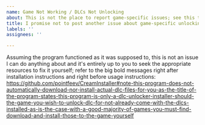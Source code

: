 ```yaml
---
name: Game Not Working / DLCs Not Unlocking
about: This is not the place to report game-specific issues; see this template's content.
title: I promise not to post another issue about game-specific unlocking issues.
labels: ''
assignees: ''

---
```


Assuming the program functioned as it was supposed to, this is not an issue I can do anything about and it's entirely up to you to seek the appropriate resources to fix it yourself; refer to the big bold messages right after installation instructions and right before usage instructions: https://github.com/pointfeev/CreamInstaller#note-this-program-does-not-automatically-download-nor-install-actual-dlc-files-for-you-as-the-title-of-the-program-states-this-program-is-only-a-dlc-unlocker-installer-should-the-game-you-wish-to-unlock-dlc-for-not-already-come-with-the-dlcs-installed-as-is-the-case-with-a-good-majority-of-games-you-must-find-download-and-install-those-to-the-game-yourself
